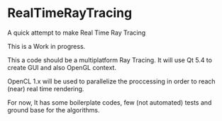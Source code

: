 # RealTimeRayTracing
A quick attempt to make Real Time Ray Tracing 

This is a Work in progress.

This a code should be a multiplatform Ray Tracing. It will use Qt 5.4 to create
GUI and also OpenGL context.

OpenCL 1.x will be used to parallelize the proccessing in order to reach (near) real time rendering.

For now, It has some boilerplate codes, few (not automated) tests and ground base for the algorithms.